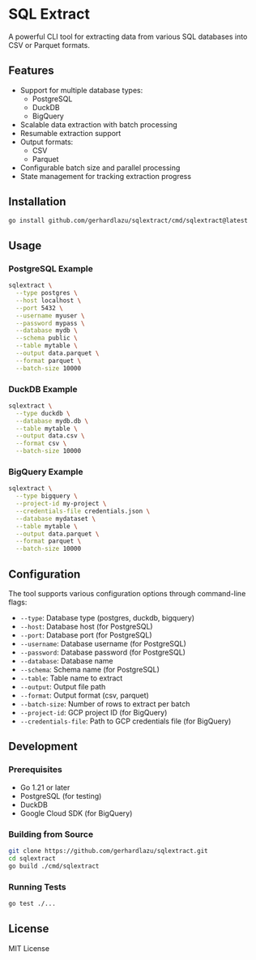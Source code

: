 # SQL Extract

A powerful CLI tool for extracting data from various SQL databases into CSV or Parquet formats.

## Features

- Support for multiple database types:
  - PostgreSQL
  - DuckDB
  - BigQuery
- Scalable data extraction with batch processing
- Resumable extraction support
- Output formats:
  - CSV
  - Parquet
- Configurable batch size and parallel processing
- State management for tracking extraction progress

## Installation

```bash
go install github.com/gerhardlazu/sqlextract/cmd/sqlextract@latest
```

## Usage

### PostgreSQL Example

```bash
sqlextract \
  --type postgres \
  --host localhost \
  --port 5432 \
  --username myuser \
  --password mypass \
  --database mydb \
  --schema public \
  --table mytable \
  --output data.parquet \
  --format parquet \
  --batch-size 10000
```

### DuckDB Example

```bash
sqlextract \
  --type duckdb \
  --database mydb.db \
  --table mytable \
  --output data.csv \
  --format csv \
  --batch-size 10000
```

### BigQuery Example

```bash
sqlextract \
  --type bigquery \
  --project-id my-project \
  --credentials-file credentials.json \
  --database mydataset \
  --table mytable \
  --output data.parquet \
  --format parquet \
  --batch-size 10000
```

## Configuration

The tool supports various configuration options through command-line flags:

- `--type`: Database type (postgres, duckdb, bigquery)
- `--host`: Database host (for PostgreSQL)
- `--port`: Database port (for PostgreSQL)
- `--username`: Database username (for PostgreSQL)
- `--password`: Database password (for PostgreSQL)
- `--database`: Database name
- `--schema`: Schema name (for PostgreSQL)
- `--table`: Table name to extract
- `--output`: Output file path
- `--format`: Output format (csv, parquet)
- `--batch-size`: Number of rows to extract per batch
- `--project-id`: GCP project ID (for BigQuery)
- `--credentials-file`: Path to GCP credentials file (for BigQuery)

## Development

### Prerequisites

- Go 1.21 or later
- PostgreSQL (for testing)
- DuckDB
- Google Cloud SDK (for BigQuery)

### Building from Source

```bash
git clone https://github.com/gerhardlazu/sqlextract.git
cd sqlextract
go build ./cmd/sqlextract
```

### Running Tests

```bash
go test ./...
```

## License

MIT License 